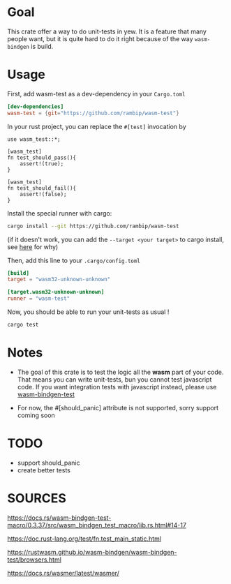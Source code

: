 # Goal

This crate offer a way to do unit-tests in yew.
It is a feature that many people want, but it is quite hard to do it right because of the way `wasm-bindgen` is build.

# Usage

First, add wasm-test as a dev-dependency in your `Cargo.toml`
```toml
[dev-dependencies]
wasm-test = {git="https://github.com/rambip/wasm-test"}
```

In your rust project, you can replace the `#[test]` invocation by
```
use wasm_test::*;

[wasm_test]
fn test_should_pass(){
    assert!(true);
}

[wasm_test]
fn test_should_fail(){
    assert!(false);
}
```

Install the special runner with cargo:
```bash
cargo install --git https://github.com/rambip/wasm-test
```
(if it doesn't work, you can add the `--target <your target>` to cargo install, see [here](https://github.com/rust-lang/cargo/issues/5441) for why)

Then, add this line to your `.cargo/config.toml`
```toml
[build]
target = "wasm32-unknown-unknown"

[target.wasm32-unknown-unknown]
runner = "wasm-test"
```


Now, you should be able to run your unit-tests as usual !
```bash
cargo test
```

# Notes

- The goal of this crate is to test the logic all the **wasm** part of your code.
That means you can write unit-tests, bun you cannot test javascript code.
If you want integration tests with javascript instead, please use [wasm-bindgen-test](https://rustwasm.github.io/docs/wasm-bindgen/wasm-bindgen-test/index.html)


- For now, the #[should_panic] attribute is not supported, sorry
support coming soon

# TODO

- support should_panic
- create better tests

# SOURCES
https://docs.rs/wasm-bindgen-test-macro/0.3.37/src/wasm_bindgen_test_macro/lib.rs.html#14-17

https://doc.rust-lang.org/test/fn.test_main_static.html

https://rustwasm.github.io/wasm-bindgen/wasm-bindgen-test/browsers.html

https://docs.rs/wasmer/latest/wasmer/
